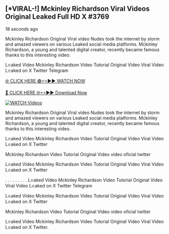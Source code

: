 ## [*VIRAL-!] Mckinley Richardson Viral Videos Original Leaked Full HD X #3769

18 seconds ago

Mckinley Richardson Original Viral video Nudes took the internet by storm and amazed viewers on various Leaked social media platforms. Mckinley Richardson, a young and talented digital creator, recently became famous thanks to this interesting video.

L𝚎aked Video Mckinley Richardson Video Tutorial Original Video Viral Video L𝚎aked on X Twitter Telegram

[🌐 CLICK HERE 🟢==►► WATCH NOW](https://mission-coxs-bazar-tour.blogspot.com/p/ryhfgj.html)

[🔴 CLICK HERE 🌐==►► Download Now](https://mission-coxs-bazar-tour.blogspot.com/p/ryhfgj.html)

[![WATCH Videos](https://i.imgur.com/dJHk4Zq.gif)](https://mission-coxs-bazar-tour.blogspot.com/p/ryhfgj.html)

Mckinley Richardson Original Viral video Nudes took the internet by storm and amazed viewers on various Leaked social media platforms. Mckinley Richardson, a young and talented digital creator, recently became famous thanks to this interesting video.

L𝚎aked Video Mckinley Richardson Video Tutorial Original Video Viral Video L𝚎aked on X Twitter

Mckinley Richardson Video Tutorial Original Video video oficial twitter

L𝚎aked Video Mckinley Richardson Video Tutorial Original Video Viral Video L𝚎aked on X Twitter

. . . . . . . . . L𝚎aked Video Mckinley Richardson Video Tutorial Original Video Viral Video L𝚎aked on X Twitter Telegram

L𝚎aked Video Mckinley Richardson Video Tutorial Original Video Viral Video L𝚎aked on X Twitter

Mckinley Richardson Video Tutorial Original Video video oficial twitter

L𝚎aked Video Mckinley Richardson Video Tutorial Original Video Viral Video L𝚎aked on X Twitter.